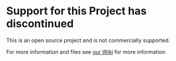 # Support for this Project has discontinued
This is an open source project and is not commercially supported.

For more information and files see [our Wiki](https://pocketnc.atlassian.net/wiki/spaces/PNFUR/pages/368902363/FR4+Resources) for more information
